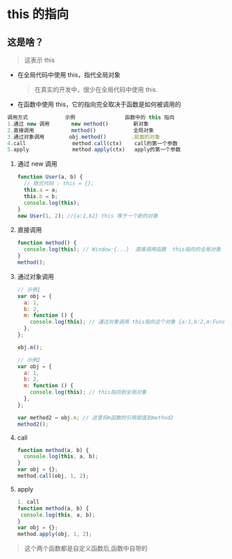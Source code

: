# this 的指向

## 这是啥？

> 这表示 this

- 在全局代码中使用 this，指代全局对象

  > 在真实的开发中，很少在全局代码中使用 this.

- 在函数中使用 this，它的指向完全取决于函数是如何被调用的

```ts
调用方式            示例                函数中的 this 指向
1.通过 new 调用       new method()        新对象
2.直接调用            method()            全局对象
3.通过对象调用        obj.method()        .前面的对象
4.call               method.call(ctx)    call的第一个参数
5.apply              method.apply(ctx)   apply的第一个参数
```

1. 通过 new 调用

   ```js
   function User(a, b) {
     // 隐式代码 : this = {};
     this.a = a;
     this.b = b;
     console.log(this);
   }
   new User(1, 2); //{a:1,b2} this 等于一个新的对象
   ```

2. 直接调用

   ```js
   function method() {
     console.log(this); // Window:{...}  直接调用函数  this指向的全局对象
   }
   method();
   ```

3. 通过对象调用

   ```js
   // 示例1
   var obj = {
     a: 1,
     b: 2,
     m: function () {
       console.log(this); // 通过对象调用 this指向这个对象 {a:1,b:2,m:Function}
     },
   };

   obj.m();

   // 示例2
   var obj = {
     a: 1,
     b: 2,
     m: function () {
       console.log(this); // this指向到全局对象
     },
   };

   var method2 = obj.m; // 这里将m函数的引用赋值到method2
   method2();
   ```

4. call

   ```js
   function method(a, b) {
     console.log(this, a, b);
   }
   var obj = {};
   method.call(obj, 1, 2);
   ```

5. apply

   ```js
   1. call
   function method(a, b) {
    console.log(this, a, b);
   }
   var obj = {};
   method.apply(obj, 1, 2);
   ```

> 这个两个函数都是自定义函数后,函数中自带的
